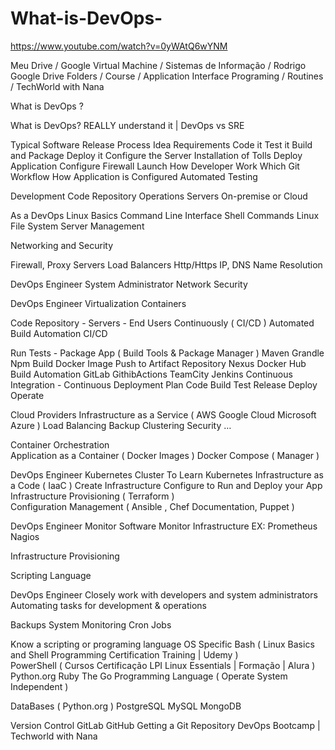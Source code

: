 # What-is-DevOps-

https://www.youtube.com/watch?v=0yWAtQ6wYNM

Meu Drive / Google Virtual Machine / Sistemas de Informação / Rodrigo Google Drive Folders / Course / Application Interface Programing / Routines / TechWorld with Nana


What is DevOps ?

What is DevOps? REALLY understand it | DevOps vs SRE


Typical Software Release Process
Idea 
Requirements 
Code it 
Test it 
Build and Package
Deploy it 
Configure the Server 
Installation of Tolls 
Deploy Application 
Configure Firewall 
Launch
How Developer Work 
Which Git Workflow 
How Application is Configured 
Automated Testing
 
Development Code Repository
Operations Servers On-premise or Cloud
 
 
 
As a DevOps 
Linux Basics 
Command Line Interface 
Shell Commands 
Linux File System 
Server Management 
 
Networking and Security 
 
Firewall, Proxy Servers 
Load Balancers 
Http/Https 
IP, DNS Name Resolution

DevOps Engineer
System Administrator 
Network 
Security 


DevOps Engineer
Virtualization 
Containers 

Code Repository - Servers - End Users 
Continuously ( CI/CD ) 
Automated 
Build Automation 
CI/CD 

Run Tests - Package App ( Build Tools & Package Manager ) 
Maven 
Grandle 
Npm 
Build Docker Image 
Push to Artifact Repository 
Nexus
Docker Hub 
Build Automation 
GitLab 
GithibActions
TeamCity
Jenkins 
Continuous Integration - Continuous Deployment 
Plan
Code
Build 
Test 
Release 
Deploy 
Operate 

Cloud Providers 
Infrastructure as a Service ( AWS Google Cloud Microsoft Azure ) 
Load Balancing 
Backup 
Clustering 
Security 
…

Container Orchestration  
Application as a Container ( Docker Images ) 
Docker Compose ( Manager ) 

DevOps Engineer
Kubernetes Cluster 
To Learn Kubernetes 
Infrastructure as a Code ( IaaC ) 
Create Infrastructure 
Configure to Run and Deploy your App
Infrastructure Provisioning    ( Terraform )  
Configuration Management ( Ansible , Chef Documentation, Puppet )  
 
DevOps Engineer
Monitor Software 
Monitor Infrastructure 
EX:
Prometheus
Nagios

Infrastructure Provisioning    

Scripting Language

DevOps Engineer
Closely work with developers and system administrators 
Automating tasks for development & operations 

Backups 
System Monitoring 
Cron Jobs 

Know a scripting or programing language 
OS Specific
Bash ( Linux Basics and Shell Programming Certification Training | Udemy )  
PowerShell ( Cursos Certificação LPI Linux Essentials | Formação | Alura )  
Python.org 
Ruby 
The Go Programming Language  ( Operate System Independent ) 

DataBases ( Python.org ) 
PostgreSQL
MySQL
MongoDB   

Version Control 
GitLab 
GitHub
Getting a Git Repository
DevOps Bootcamp | Techworld with Nana


